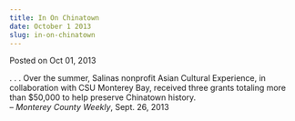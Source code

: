 ```yaml
---
title: In On Chinatown
date: October 1 2013
slug: in-on-chinatown
---
```


 



<span class="date">Posted on Oct 01, 2013    </span>
<p>. . . Over the summer, Salinas nonprofit Asian Cultural
Experience, in collaboration with CSU Monterey Bay, received three
grants totaling more than $50,000 to help preserve Chinatown
history.<br>
&#x2013; <em>Monterey County Weekly</em>, Sept. 26, 2013</br></p>





 
